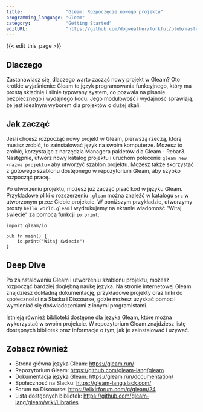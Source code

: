 ```yaml
---
title:                "Gleam: Rozpoczęcie nowego projektu"
programming_language: "Gleam"
category:             "Getting Started"
editURL:              "https://github.com/dogweather/forkful/blob/master/content/pl/gleam/starting-a-new-project.md"
---
```


{{< edit_this_page >}}

## Dlaczego

Zastanawiasz się, dlaczego warto zacząć nowy projekt w Gleam? Oto krótkie wyjaśnienie: Gleam to język programowania funkcyjnego, który ma prostą składnię i silnie typowany system, co pozwala na pisanie bezpiecznego i wydajnego kodu. Jego modułowość i wydajność sprawiają, że jest idealnym wyborem dla projektów o dużej skali.

## Jak zacząć

Jeśli chcesz rozpocząć nowy projekt w Gleam, pierwszą rzeczą, którą musisz zrobić, to zainstalować język na swoim komputerze. Możesz to zrobić, korzystając z narzędzia Managera pakietów dla Gleam - Rebar3. Następnie, utwórz nowy katalog projektu i uruchom polecenie `gleam new <nazwa projektu>` aby utworzyć szablon projektu. Możesz także skorzystać z gotowego szablonu dostępnego w repozytorium Gleam, aby szybko rozpocząć pracę.

Po utworzeniu projektu, możesz już zacząć pisać kod w języku Gleam. Przykładowe pliki o rozszerzeniu `.gleam` można znaleźć w katalogu `src` w utworzonym przez Ciebie projekcie. W poniższym przykładzie, utworzymy prosty `hello_world.gleam` i wydrukujemy na ekranie wiadomość "Witaj świecie" za pomocą funkcji `io.print`:

```Gleam
import gleam/io

pub fn main() {
    io.print("Witaj świecie")
}
```

## Deep Dive

Po zainstalowaniu Gleam i utworzeniu szablonu projektu, możesz rozpocząć bardziej dogłębną naukę języka. Na stronie internetowej Gleam znajdziesz dokładną dokumentację, przykładowe projekty oraz linki do społeczności na Slacku i Discourse, gdzie możesz uzyskać pomoc i wymieniać się doświadczeniami z innymi programistami.

Istnieją również biblioteki dostępne dla języka Gleam, które można wykorzystać w swoim projekcie. W repozytorium Gleam znajdziesz listę dostępnych bibliotek oraz informacje o tym, jak je zainstalować i używać.

## Zobacz również

- Strona główna języka Gleam: https://gleam.run/
- Repozytorium Gleam: https://github.com/gleam-lang/gleam
- Dokumentacja języka Gleam: https://gleam.run/documentation/
- Społeczność na Slacku: https://gleam-lang.slack.com/
- Forum na Discourse: https://elixirforum.com/c/gleam/24
- Lista dostępnych bibliotek: https://github.com/gleam-lang/gleam/wiki/Libraries